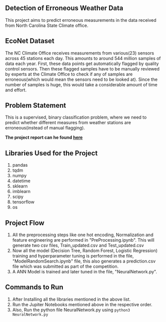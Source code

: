 ## Detection of Erroneous Weather Data

This project aims to predict erroneous measurements in the data received from North Carolina State Climate office.

## EcoNet Dataset 

The NC Climate Office receives measurements from various(23) sensors across 45 stations each day. This amounts to around 544 million samples of data each year. First, these data points get automatically flagged by quality control sensors. Then these flagged samples have to be manually reviewed by experts at the Climate Office to check if any of samples are erroneous(which would mean the sensors need to be looked at). Since the number of samples is huge, this would take a considerable amount of time and effort. 

## Problem Statement

This is a supervised, binary classification problem, where we need to predict whether different measures from weather stations are erroneous(instead of manual flagging).

**The project report can he found [here](/ProjectReport)**

## Libraries Used for the Project
1) pandas 
2) tqdm 
3) numpy 
4) datetime
5) sklearn
6) imblearn
7) scipy
8) tensorflow 
9) os


## Project Flow
1) All the preprocessing steps like one hot encoding, Normalization and feature engineering are performed in "PreProcessing.ipynb". This will generate two csv files, Train_updated.csv and Test_updated.csv
2) Now all the model (Decision Tree, Random Forest, Logistic Regression) training and hyperparameter tuning is performed in the file, "ModelRandomSearch.ipynb" file, this also generates a prediction.csv file which was submitted as part of the competition.
3) A ANN Model is trained and later tuned in the file, "NeuralNetwork.py".


## Commands to Run
1) After Installing all the libraries mentioned in the above list.
2) Run the Jupiter Notebooks mentioned above in the respective order.
3) Also, Run the python file NeuralNetwork.py using `python3 NeuralNetwork.py`
